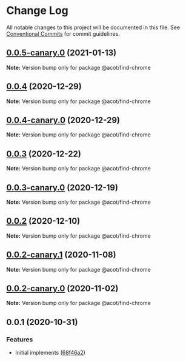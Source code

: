 # Change Log

All notable changes to this project will be documented in this file.
See [Conventional Commits](https://conventionalcommits.org) for commit guidelines.

## [0.0.5-canary.0](https://github.com/acot-a11y/acot/compare/@acot/find-chrome@0.0.4...@acot/find-chrome@0.0.5-canary.0) (2021-01-13)

**Note:** Version bump only for package @acot/find-chrome

## [0.0.4](https://github.com/acot-a11y/acot/compare/@acot/find-chrome@0.0.4-canary.0...@acot/find-chrome@0.0.4) (2020-12-29)

**Note:** Version bump only for package @acot/find-chrome

## [0.0.4-canary.0](https://github.com/acot-a11y/acot/compare/@acot/find-chrome@0.0.3...@acot/find-chrome@0.0.4-canary.0) (2020-12-29)

**Note:** Version bump only for package @acot/find-chrome

## [0.0.3](https://github.com/acot-a11y/acot/compare/@acot/find-chrome@0.0.3-canary.0...@acot/find-chrome@0.0.3) (2020-12-22)

**Note:** Version bump only for package @acot/find-chrome

## [0.0.3-canary.0](https://github.com/acot-a11y/acot/compare/@acot/find-chrome@0.0.2...@acot/find-chrome@0.0.3-canary.0) (2020-12-19)

**Note:** Version bump only for package @acot/find-chrome

## [0.0.2](https://github.com/acot-a11y/acot/compare/@acot/find-chrome@0.0.2-canary.1...@acot/find-chrome@0.0.2) (2020-12-10)

**Note:** Version bump only for package @acot/find-chrome

## [0.0.2-canary.1](https://github.com/acot-a11y/acot/compare/@acot/find-chrome@0.0.2-canary.0...@acot/find-chrome@0.0.2-canary.1) (2020-11-08)

**Note:** Version bump only for package @acot/find-chrome

## [0.0.2-canary.0](https://github.com/acot-a11y/acot/compare/@acot/find-chrome@0.0.1...@acot/find-chrome@0.0.2-canary.0) (2020-11-02)

**Note:** Version bump only for package @acot/find-chrome

## 0.0.1 (2020-10-31)

### Features

- Initial implements ([68f46a2](https://github.com/acot-a11y/acot/commit/68f46a250de7793795678ece40d23d927ddd075c))

